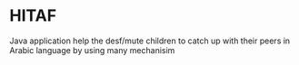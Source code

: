 # HITAF

Java application help the desf/mute children to catch up with their peers in Arabic language by using many mechanisim
